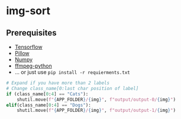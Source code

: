 # img-sort

## Prerequisites

 - [Tensorflow]()
 - [Pillow]()
 - [Numpy]()
 - [ffmpeg-python]()
 - ... or just use `pip install -r requierments.txt`


```python
# Expand if you have more than 2 labels
# Change class_name[0:last char position of label]
if (class_name[0:4] == "Cats"):
    shutil.move(f"{APP_FOLDER}/{img}", f"output/output-0/{img}")
elif(class_name[0:4] == "Dogs"):
    shutil.move(f"{APP_FOLDER}/{img}", f"output/output-1/{img}")
```